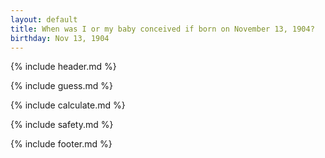 ```yaml
---
layout: default
title: When was I or my baby conceived if born on November 13, 1904?
birthday: Nov 13, 1904
---
```


{% include header.md %}

{% include guess.md %}

{% include calculate.md %}

{% include safety.md %}

{% include footer.md %}



